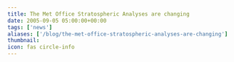 ```yaml
---
title: The Met Office Stratospheric Analyses are changing
date: 2005-09-05 05:00:00+00:00
tags: ['news']
aliases: ['/blog/the-met-office-stratospheric-analyses-are-changing']
thumbnail: 
icon: fas circle-info
---
```


